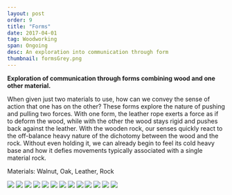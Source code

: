 ```yaml
---
layout: post
order: 9
title: "Forms"
date: 2017-04-01
tag: Woodworking
span: Ongoing
desc: An exploration into communication through form
thumbnail: formsGrey.png
---
```


**Exploration of communication through forms combining wood and one other material.**

When given just two materials to use, how can we convey the sense of action that one has on the other? These forms explore the nature of pushing and pulling two forces. With one form, the leather rope exerts a force as if to deform the wood, while with the other the wood stays rigid and pushes back against the leather. With the wooden rock, our senses quickly react to the off-balance heavy nature of the dichotomy between the wood and the rock. Without even holding it, we can already begin to feel its cold heavy base and how it defies movements typically associated with a single material rock.  

Materials: Walnut, Oak, Leather, Rock 

<div>
<img src="../img/forms/form%201.JPG">
<img src="../img/forms/form%202.JPG">
<img src="../img/forms/form%203.JPG">
<img src="../img/forms/form%204.JPG">
<img src="../img/forms/form%205.JPG">
<img src="../img/forms/form%206.JPG">
<img src="../img/forms/form%207.JPG">
<img src="../img/forms/form%208.JPG">
<img src="../img/forms/form%209.JPG">
<img src="../img/forms/form%2010.JPG">
<img src="../img/forms/form%2011.JPG">
<img src="../img/forms/form%2012.JPG">
<img src="../img/forms/form%2013.JPG">
</div>
